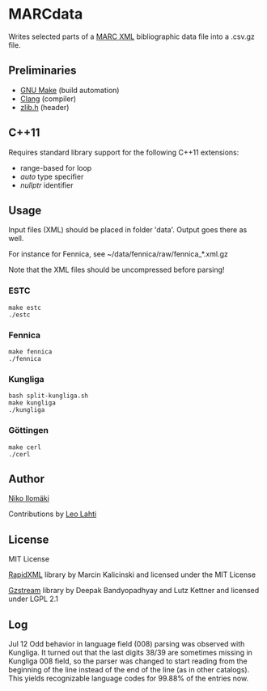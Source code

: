 # MARCdata

Writes selected parts of a [MARC XML](http://www.loc.gov/standards/marcxml/) bibliographic data file into a .csv.gz file.

## Preliminaries

+ [GNU Make](http://www.gnu.org/software/make/) (build automation)
+ [Clang](http://clang.llvm.org/) (compiler)
+ [zlib.h](http://www.zlib.net/) (header)

## C++11

Requires standard library support for the following C++11 extensions:

+ range-based for loop
+ *auto* type specifier
+ *nullptr* identifier

## Usage

Input files (XML) should be placed in folder 'data'. Output goes there as well.

For instance for Fennica, see ~/data/fennica/raw/fennica_*.xml.gz

Note that the XML files should be uncompressed before parsing!


### ESTC

	make estc
	./estc

### Fennica

	make fennica
	./fennica

### Kungliga

	bash split-kungliga.sh
	make kungliga
	./kungliga

### Göttingen

	make cerl
	./cerl

## Author

[Niko Ilomäki](https://github.com/NVI/)

Contributions by [Leo Lahti](https://github.com/antagomir/)

## License

MIT License

[RapidXML](http://rapidxml.sourceforge.net/) library by Marcin Kalicinski and licensed under the MIT License

[Gzstream](http://www.cs.unc.edu/Research/compgeom/gzstream/) library by Deepak Bandyopadhyay and Lutz Kettner and licensed under LGPL 2.1


## Log

Jul 12 Odd behavior in language field (008) parsing was observed with
Kungliga. It turned out that the last digits 38/39 are sometimes
missing in Kungliga 008 field, so the parser was changed to start
reading from the beginning of the line instead of the end of the line
(as in other catalogs). This yields recognizable language codes for
99.88% of the entries now.



